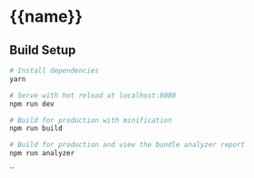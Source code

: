 # {{name}}

## Build Setup

``` bash
# Install dependencies
yarn

# Serve with hot reload at localhost:8080
npm run dev

# Build for production with minification
npm run build

# Build for production and view the bundle analyzer report
npm run analyzer
```
``
